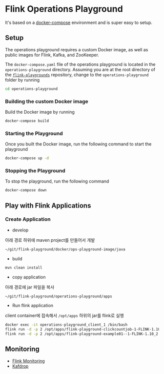 # Flink Operations Playground

It's based on a [docker-compose](https://docs.docker.com/compose/) environment and is super easy to setup.

## Setup

The operations playground requires a custom Docker image, as well as public images for Flink, Kafka, and ZooKeeper.

The `docker-compose.yaml` file of the operations playground is located in the `operations-playground` directory. Assuming you are at the root directory of the [`flink-playgrounds`](https://github.com/apache/flink-playgrounds) repository, change to the `operations-playground` folder by running

```bash
cd operations-playground
```

### Building the custom Docker image

Build the Docker image by running

```bash
docker-compose build
```

### Starting the Playground

Once you built the Docker image, run the following command to start the playground

```bash
docker-compose up -d
```

### Stopping the Playground

To stop the playground, run the following command

```bash
docker-compose down
```

## Play with Flink Applications

### Create Application

* develop

아래 경로 하위에 maven project를 만들어서 개발

```bash
~/git/flink-playground/docker/ops-playground-image/java
```

* build

```bash
mvn clean install
```

* copy application

아래 경로에 jar 파일을 복사

```bash
~/git/flink-playground/operations-playground/apps
```

* Run flink application

client container에 접속해서 `/opt/apps` 하위의 jar를 flink로 실행

```bash
docker exec -it operations-playground_client_1 /bin/bash
flink run -d -p 2 /opt/apps/flink-playground-clickcountjob-1-FLINK-1.10_2.11.jar --bootstrap.servers kafka:9092 --checkpointing --event-time
flink run -d -p 2 /opt/apps/flink-playground-example01--1-FLINK-1.10_2.11.jar
```

## Monitoring

* [Flink Monitoring](http://localhost:8081)
* [Kafdrop](http://localhost:9000)